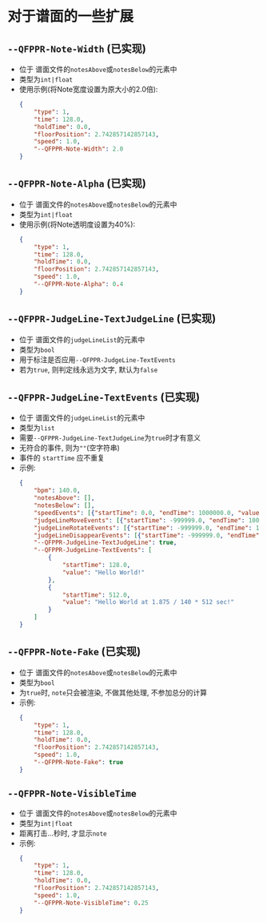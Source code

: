 # 对于谱面的一些扩展

## `--QFPPR-Note-Width` (已实现)
- 位于 谱面文件的`notesAbove`或`notesBelow`的元素中
- 类型为`int|float`
- 使用示例(将Note宽度设置为原大小的2.0倍):
    ```json
    {
        "type": 1,
        "time": 128.0,
        "holdTime": 0.0,
        "floorPosition": 2.742857142857143,
        "speed": 1.0,
        "--QFPPR-Note-Width": 2.0
    }
    ```

## `--QFPPR-Note-Alpha` (已实现)
- 位于 谱面文件的`notesAbove`或`notesBelow`的元素中
- 类型为`int|float`
- 使用示例(将Note透明度设置为40%):
    ```json
    {
        "type": 1,
        "time": 128.0,
        "holdTime": 0.0,
        "floorPosition": 2.742857142857143,
        "speed": 1.0,
        "--QFPPR-Note-Alpha": 0.4
    }
    ```

## `--QFPPR-JudgeLine-TextJudgeLine` (已实现)
- 位于 谱面文件的`judgeLineList`的元素中
- 类型为`bool`
- 用于标注是否应用`--QFPPR-JudgeLine-TextEvents`
- 若为`true`, 则判定线永远为文字, 默认为`false`

## `--QFPPR-JudgeLine-TextEvents` (已实现)
- 位于 谱面文件的`judgeLineList`的元素中
- 类型为`list`
- 需要`--QFPPR-JudgeLine-TextJudgeLine`为`true`时才有意义
- 无符合的事件, 则为`""`(空字符串)
- 事件的 `startTime` 应不重复
- 示例:
    ```json
    {
        "bpm": 140.0,
        "notesAbove": [],
        "notesBelow": [],
        "speedEvents": [{"startTime": 0.0, "endTime": 1000000.0, "value": 1.0}],
        "judgeLineMoveEvents": [{"startTime": -999999.0, "endTime": 1000000.0, "start": 0.5, "end": 0.5, "start2": 0.2, "end2": 0.2}],
        "judgeLineRotateEvents": [{"startTime": -999999.0, "endTime": 1000000.0, "start": 0.0, "end": 0.0}],
        "judgeLineDisappearEvents": [{"startTime": -999999.0, "endTime": 1000000.0, "start": 1.0, "end": 1.0}],
        "--QFPPR-JudgeLine-TextJudgeLine": true,
        "--QFPPR-JudgeLine-TextEvents": [
            {
                "startTime": 128.0,
                "value": "Hello World!"
            },
            {
                "startTime": 512.0,
                "value": "Hello World at 1.875 / 140 * 512 sec!"
            }
        ]
    }
    ```

## `--QFPPR-Note-Fake` (已实现)
- 位于 谱面文件的`notesAbove`或`notesBelow`的元素中
- 类型为`bool`
- 为`true`时, `note`只会被渲染, 不做其他处理, 不参加总分的计算
- 示例:
    ```json
    {
        "type": 1,
        "time": 128.0,
        "holdTime": 0.0,
        "floorPosition": 2.742857142857143,
        "speed": 1.0,
        "--QFPPR-Note-Fake": true
    }
    ```

## `--QFPPR-Note-VisibleTime`
- 位于 谱面文件的`notesAbove`或`notesBelow`的元素中
- 类型为`int|float`
- 距离打击...秒时, 才显示`note`
- 示例:
    ```json
    {
        "type": 1,
        "time": 128.0,
        "holdTime": 0.0,
        "floorPosition": 2.742857142857143,
        "speed": 1.0,
        "--QFPPR-Note-VisibleTime": 0.25
    }
    ```